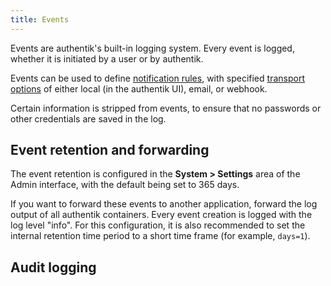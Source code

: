 ```yaml
---
title: Events
---
```


Events are authentik's built-in logging system. Every event is logged, whether it is initiated by a user or by authentik.

Events can be used to define [notification rules](notifications.md), with specified [transport options](transports.md) of either local (in the authentik UI), email, or webhook.

Certain information is stripped from events, to ensure that no passwords or other credentials are saved in the log.

## Event retention and forwarding

The event retention is configured in the **System > Settings** area of the Admin interface, with the default being set to 365 days.

If you want to forward these events to another application, forward the log output of all authentik containers. Every event creation is logged with the log level "info". For this configuration, it is also recommended to set the internal retention time period to a short time frame (for example, `days=1`).

## Audit logging
